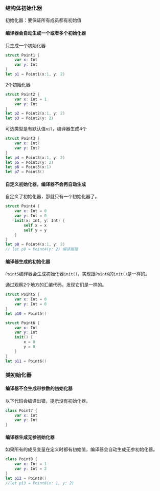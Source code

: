 ### 结构体初始化器

初始化器：要保证所有成员都有初始值

#### 编译器会自动生成一个或者多个初始化器

只生成一个初始化器

```swift
struct Point1 {
    var x: Int
    var y: Int
}
let p1 = Point1(x:1, y: 2)
```

2个初始化器

```swift
struct Point2 {
    var x: Int = 1
    var y: Int
}
let p2 = Point2(x:1, y: 2)
let p3 = Point2(y: 2)
```

可选类型是有默认值`nil`，编译器生成4个

```swift
struct Point3 {
    var x: Int?
    var y: Int?
}
let p4 = Point3(x:1, y: 2)
let p5 = Point3(y: 2)
let p6 = Point3(x:1)
let p7 = Point3()
```

#### 自定义初始化器，编译器不会再自动生成

自定义了初始化器，那就只有一个初始化器了。

```swift
struct Point4 {
    var x: Int = 0
    var y: Int = 0
    init(x: Int, y: Int) {
        self.x = x
        self.y = y
    }
}
let p8 = Point4(x:1, y: 2)
// let p9 = Point4(y: 2) 编译报错
```

#### 编译器生成的初始化器

`Point5`编译器会生成初始化器`init()`，实现跟`Point6`的`init()`是一样的。

通过观察2个地方的汇编代码，发现它们是一样的。

```swift
struct Point5 {
    var x: Int = 0
    var y: Int = 0
}
let p10 = Point5()

struct Point6 {
    var x: Int
    var y: Int
    init() {
        x = 0
        y = 0
    }
}
let p11 = Point6()
```

### 类初始化器

#### 编译器不会生成带参数的初始化器

以下代码会编译出错，提示没有初始化器。

```swift
class Point7 {
    var x: Int
    var y: Int
}
```

#### 编译器生成无参初始化器

如果所有的成员变量在定义时都有初始值，编译器会自动生成无参初始化器。

```swift
class Point8 {
    var x: Int = 1
    var y: Int = 2
}
let p12 = Point8()
//let p13 = Point8(x: 1, y: 2)
```
